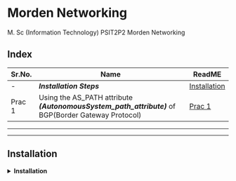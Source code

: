 # Morden Networking

M. Sc (Information Technology)
PSIT2P2 Morden Networking

## Index

| Sr.No. | Name | ReadME |
| --- | --- | --- |
| - | ***Installation Steps*** | [Installation](#installation) |
| Prac 1 | Using the AS_PATH attribute ***(AutonomousSystem_path_attribute)*** of BGP(Border Gateway Protocol) | [Prac 1](/MscIT/Semester%202/MordenNetworking/Practical%201/README.md) |


*************************
***********************



## Installation


<details>
<summary><b>Installation </b> </summary>
<br>


1. To download ***`GNS3-0.8.6-all-in-one`*** Go to [this link](https://drive.google.com/drive/folders/1DQ9OYlLfzD2GRf8-MO5XgaYcK0tWpzN2?usp=share_link). If not working [Click Here](https://drive.google.com/drive/folders/1iptmDO4IZciwbq4l78UhQdlIlrl1sj0p?usp=share_link) 

<br>


2. Install ***`GNS3-0.8.6-all-in-one.exe`*** -> While installing Tick mark `superputty checkbox`

    <img src="https://user-images.githubusercontent.com/88243315/223207144-3596c9cf-6bf3-4b15-8079-dbb2f2eb39ec.png" alt="Installation_1" width="550">

<br>


3. Uncheck the checkbox `Automatically start the WinPcap driver at boot time`

    <img src="https://user-images.githubusercontent.com/88243315/223207150-e8d23e3f-63bd-4b8c-bad1-3337ae804beb.png" alt="Installation_2" width="550">

<br>


4. To download CISCO image file [Click Here](https://drive.google.com/drive/folders/1JmBv3AMosAFrW4ONyAm-3Glkqc48kk9a). If not working [Click Here](https://drive.google.com/drive/folders/1iptmDO4IZciwbq4l78UhQdlIlrl1sj0p?usp=share_link) -> And Download ***`c3725-adventerprisek9-mz124-15.bin`***

<br>


5. Run GNS3 Software

    <img src="https://user-images.githubusercontent.com/88243315/223207153-e81fabf3-883b-436d-bd85-a8ed088d44b4.png" alt="Installation_3" width="550">

<br>


6. Go To Edit -> IOS image and hypervisior

    <img src="https://user-images.githubusercontent.com/88243315/223207155-d5331745-f332-4191-85da-2cf53326130a.png" alt="Installation_4" width="550">

<br>



7. Browse for Image file ***`c3725-adventerprisek9-mz124-15.bin`*** -> If compress popup comes click on `YES`

    <img src="https://user-images.githubusercontent.com/88243315/223207162-5142afff-709b-4732-a6a0-291a3b59b49a.png" alt="Installation_6" width="550">

<br>


8. Click on save and close

    <img src="https://user-images.githubusercontent.com/88243315/223207158-019ce54f-e3ff-44b3-8041-39e50fd5e7c6.png" alt="5" width="550">

<br>


9. Click on Routers Icon and router will be available

    <img src="https://user-images.githubusercontent.com/88243315/223207165-bfb6bb63-e455-49a7-ac70-47faf7e438fc.png" alt="Installation_7" width="550">

<br>

10. Drag and Drop 2 Routers and connect them -> Click on Run

    <img src="https://user-images.githubusercontent.com/88243315/223207166-0ae39d5d-6972-416c-a381-3542c4f9c89c.png" alt="Installation_8" width="550">




<br>

</details>






<!-- 
## Index

| Sr.No. | Name | ReadME |
| --- | --- | --- |
| [Prac1A-i](/MscIT/Semester%202/BigDataAnalytics/) <br> [Prac1A-ii](/MscIT/Semester%201/Soft_Computing_Techniques/Practical%201/)| 1A-i. Design a **simple linear neural network** model. <br> 1A-ii. Calculate the **output** of **neural net** for given data. | [Prac1A-i](#prac1a-i) <br>  [Prac1A-ii](#prac1a-ii) | 

*************************
***********************

<BR>

## Prac1A-i

- 1A-i. Heading .

```python

```

<details>
<summary>OUTPUT</summary>

![]()
![]()



</details>


[🔝](#index)

**************


**************

### [Go To Top](#soft-computing-techniques)
 -->
